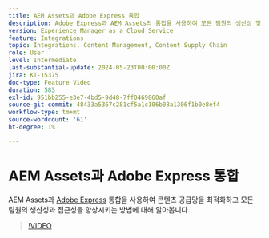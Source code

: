 ```yaml
---
title: AEM Assets과 Adobe Express 통합
description: Adobe Express과 AEM Assets의 통합을 사용하여 모든 팀원의 생산성 및 접근성을 향상하고 콘텐츠 공급망을 최적화하는 방법에 대해 알아봅니다.
version: Experience Manager as a Cloud Service
feature: Integrations
topic: Integrations, Content Management, Content Supply Chain
role: User
level: Intermediate
last-substantial-update: 2024-05-23T00:00:00Z
jira: KT-15375
doc-type: Feature Video
duration: 583
exl-id: 951bb255-e3e7-4bd5-9d48-7ff0469860af
source-git-commit: 48433a5367c281cf5a1c106b08a1306f1b0e8ef4
workflow-type: tm+mt
source-wordcount: '61'
ht-degree: 1%

---
```


# AEM Assets과 Adobe Express 통합

AEM Assets과 [Adobe Express](https://www.adobe.com/kr/express/) 통합을 사용하여 콘텐츠 공급망을 최적화하고 모든 팀원의 생산성과 접근성을 향상시키는 방법에 대해 알아봅니다.

>[!VIDEO](https://video.tv.adobe.com/v/3453139/?learn=on&captions=kor)
